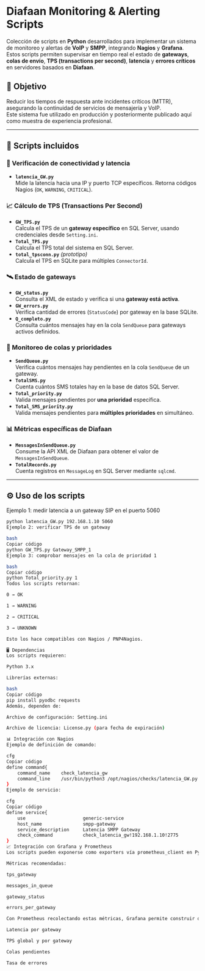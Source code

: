 # Diafaan Monitoring & Alerting Scripts

Colección de scripts en **Python** desarrollados para implementar un sistema de monitoreo y alertas de **VoIP** y **SMPP**, integrando **Nagios** y **Grafana**.  
Estos scripts permiten supervisar en tiempo real el estado de **gateways**, **colas de envío**, **TPS (transactions per second)**, **latencia** y **errores críticos** en servidores basados en **Diafaan**.

## 🚀 Objetivo
Reducir los tiempos de respuesta ante incidentes críticos (MTTR), asegurando la continuidad de servicios de mensajería y VoIP.  
Este sistema fue utilizado en producción y posteriormente publicado aquí como muestra de experiencia profesional.

---

## 📂 Scripts incluidos

### 🔧 Verificación de conectividad y latencia
- **`latencia_GW.py`**  
  Mide la latencia hacia una IP y puerto TCP específicos. Retorna códigos Nagios (`OK`, `WARNING`, `CRITICAL`).

### 📈 Cálculo de TPS (Transactions Per Second)
- **`GW_TPS.py`**  
  Calcula el TPS de un **gateway específico** en SQL Server, usando credenciales desde `Setting.ini`.  
- **`Total_TPS.py`**  
  Calcula el TPS total del sistema en SQL Server.  
- **`total_tpsconn.py`** *(prototipo)*  
  Calcula el TPS en SQLite para múltiples `ConnectorId`.

### 🛰️ Estado de gateways
- **`GW_status.py`**  
  Consulta el XML de estado y verifica si una **gateway está activa**.  
- **`GW_errors.py`**  
  Verifica cantidad de errores (`StatusCode`) por gateway en la base SQLite.  
- **`Q_completo.py`**  
  Consulta cuántos mensajes hay en la cola `SendQueue` para gateways activos definidos.

### 📨 Monitoreo de colas y prioridades
- **`SendQueue.py`**  
  Verifica cuántos mensajes hay pendientes en la cola `SendQueue` de un gateway.  
- **`TotalSMS.py`**  
  Cuenta cuántos SMS totales hay en la base de datos SQL Server.  
- **`Total_priority.py`**  
  Valida mensajes pendientes por **una prioridad** específica.  
- **`Total_SMS_priority.py`**  
  Valida mensajes pendientes para **múltiples prioridades** en simultáneo.

### 📊 Métricas específicas de Diafaan
- **`MessagesInSendQueue.py`**  
  Consume la API XML de Diafaan para obtener el valor de `MessagesInSendQueue`.  
- **`TotalRecords.py`**  
  Cuenta registros en `MessageLog` en SQL Server mediante `sqlcmd`.

---

## ⚙️ Uso de los scripts

Ejemplo 1: medir latencia a un gateway SIP en el puerto 5060
```bash
python latencia_GW.py 192.168.1.10 5060
Ejemplo 2: verificar TPS de un gateway

bash
Copiar código
python GW_TPS.py Gateway_SMPP_1
Ejemplo 3: comprobar mensajes en la cola de prioridad 1

bash
Copiar código
python Total_priority.py 1
Todos los scripts retornan:

0 → OK

1 → WARNING

2 → CRITICAL

3 → UNKNOWN

Esto los hace compatibles con Nagios / PNP4Nagios.

🖥️ Dependencias
Los scripts requieren:

Python 3.x

Librerías externas:

bash
Copiar código
pip install pyodbc requests
Además, dependen de:

Archivo de configuración: Setting.ini

Archivo de licencia: License.py (para fecha de expiración)

📊 Integración con Nagios
Ejemplo de definición de comando:

cfg
Copiar código
define command{
    command_name    check_latencia_gw
    command_line    /usr/bin/python3 /opt/nagios/checks/latencia_GW.py $ARG1$ $ARG2$
}
Ejemplo de servicio:

cfg
Copiar código
define service{
    use                     generic-service
    host_name               smpp-gateway
    service_description     Latencia SMPP Gateway
    check_command           check_latencia_gw!192.168.1.10!2775
}
📈 Integración con Grafana y Prometheus
Los scripts pueden exponerse como exporters vía prometheus_client en Python.

Métricas recomendadas:

tps_gateway

messages_in_queue

gateway_status

errors_per_gateway

Con Prometheus recolectando estas métricas, Grafana permite construir dashboards con:

Latencia por gateway

TPS global y por gateway

Colas pendientes

Tasa de errores
